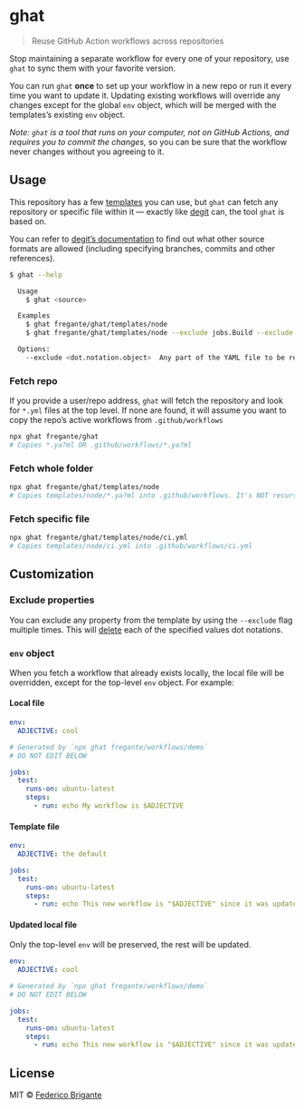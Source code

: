 # ghat

> Reuse GitHub Action workflows across repositories

Stop maintaining a separate workflow for every one of your repository, use `ghat` to sync them with your favorite version.

You can run `ghat` **once** to set up your workflow in a new repo or run it every time you want to update it. Updating existing workflows will override any changes except for the global `env` object, which will be merged with the templates’s existing `env` object.

_Note: `ghat` is a tool that runs on your computer, not on GitHub Actions, and requires you to commit the changes,_ so you can be sure that the workflow never changes without you agreeing to it.

## Usage

This repository has a few [templates](https://github.com/fregante/ghat/tree/master/templates) you can use, but `ghat` can fetch any repository or specific file within it — exactly like [degit](https://github.com/Rich-Harris/degit) can, the tool `ghat` is based on.

You can refer to [degit’s documentation](https://github.com/Rich-Harris/degit#basics) to find out what other source formats are allowed (including specifying branches, commits and other references).

```sh
$ ghat --help

  Usage
    $ ghat <source>

  Examples
    $ ghat fregante/ghat/templates/node
    $ ghat fregante/ghat/templates/node --exclude jobs.Build --exclude jobs.Test

  Options:
    --exclude <dot.notation.object>  Any part of the YAML file to be removed (can be repeated)
```

### Fetch repo

If you provide a user/repo address, `ghat` will fetch the repository and look for `*.yml` files at the top level. If none are found, it will assume you want to copy the repo’s active workflows from `.github/workflows`

```sh
npx ghat fregante/ghat
# Copies *.ya?ml OR .github/workflows/*.ya?ml
```

### Fetch whole folder

```sh
npx ghat fregante/ghat/templates/node
# Copies templates/node/*.ya?ml into .github/workflows. It's NOT recursive
```

### Fetch specific file

```sh
npx ghat fregante/ghat/templates/node/ci.yml
# Copies templates/node/ci.yml into .github/workflows/ci.yml
```

## Customization

### Exclude properties

You can exclude any property from the template by using the `--exclude` flag multiple times. This will [delete](https://github.com/sindresorhus/dot-prop) each of the specified values dot notations.

### `env` object

When you fetch a workflow that already exists locally, the local file will be overridden, except for the top-level `env` object. For example:

#### Local file

```yml
env:
  ADJECTIVE: cool

# Generated by `npx ghat fregante/workflows/demo`
# DO NOT EDIT BELOW

jobs:
  test:
    runs-on: ubuntu-latest
    steps:
      - run: echo My workflow is $ADJECTIVE
```

#### Template file

```yml
env:
  ADJECTIVE: the default

jobs:
  test:
    runs-on: ubuntu-latest
    steps:
      - run: echo This new workflow is "$ADJECTIVE" since it was updated
```

#### Updated local file

Only the top-level `env` will be preserved, the rest will be updated.

```yml
env:
  ADJECTIVE: cool

# Generated by `npx ghat fregante/workflows/demo`
# DO NOT EDIT BELOW

jobs:
  test:
    runs-on: ubuntu-latest
    steps:
      - run: echo This new workflow is "$ADJECTIVE" since it was updated
```

## License

MIT © [Federico Brigante](https://fregante.com)
